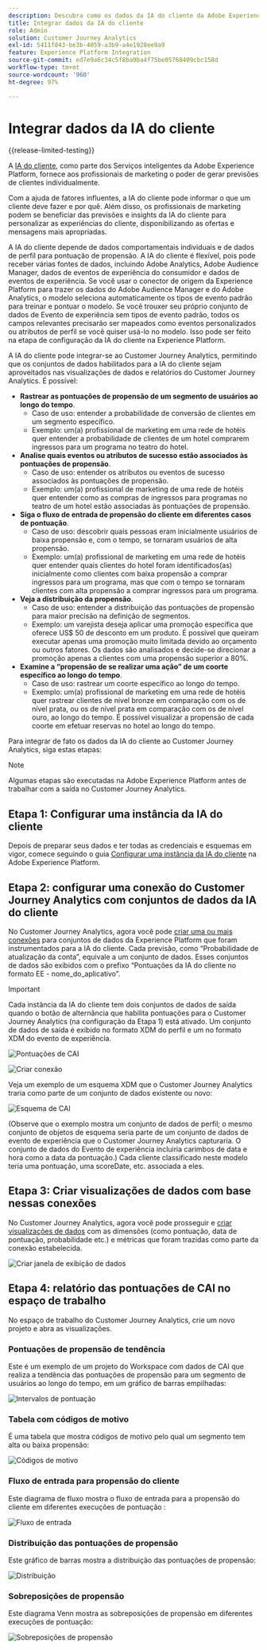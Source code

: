 ```yaml
---
description: Descubra como os dados da IA do cliente da Adobe Experience Platform se integram ao espaço de trabalho no Customer Journey Analytics.
title: Integrar dados da IA do cliente
role: Admin
solution: Customer Journey Analytics
exl-id: 5411f843-be3b-4059-a3b9-a4e1928ee8a9
feature: Experience Platform Integration
source-git-commit: ed7e9a6c34c5f8ba9ba4f75be05768409cbc158d
workflow-type: tm+mt
source-wordcount: '960'
ht-degree: 97%

---
```


# Integrar dados da IA do cliente

{{release-limited-testing}}

A [IA do cliente](https://experienceleague.adobe.com/docs/experience-platform/intelligent-services/customer-ai/overview.html?lang=pt-BR), como parte dos Serviços inteligentes da Adobe Experience Platform, fornece aos profissionais de marketing o poder de gerar previsões de clientes individualmente.

Com a ajuda de fatores influentes, a IA do cliente pode informar o que um cliente deve fazer e por quê. Além disso, os profissionais de marketing podem se beneficiar das previsões e insights da IA do cliente para personalizar as experiências do cliente, disponibilizando as ofertas e mensagens mais apropriadas.

A IA do cliente depende de dados comportamentais individuais e de dados de perfil para pontuação de propensão. A IA do cliente é flexível, pois pode receber várias fontes de dados, incluindo Adobe Analytics, Adobe Audience Manager, dados de eventos de experiência do consumidor e dados de eventos de experiência. Se você usar o conector de origem da Experience Platform para trazer os dados do Adobe Audience Manager e do Adobe Analytics, o modelo seleciona automaticamente os tipos de evento padrão para treinar e pontuar o modelo. Se você trouxer seu próprio conjunto de dados de Evento de experiência sem tipos de evento padrão, todos os campos relevantes precisarão ser mapeados como eventos personalizados ou atributos de perfil se você quiser usá-lo no modelo. Isso pode ser feito na etapa de configuração da IA do cliente na Experience Platform. 

A IA do cliente pode integrar-se ao Customer Journey Analytics, permitindo que os conjuntos de dados habilitados para a IA do cliente sejam aproveitados nas visualizações de dados e relatórios do Customer Journey Analytics. É possível:

* **Rastrear as pontuações de propensão de um segmento de usuários ao longo do tempo**. 
   * Caso de uso: entender a probabilidade de conversão de clientes em um segmento específico.
   * Exemplo: um(a) profissional de marketing em uma rede de hotéis quer entender a probabilidade de clientes de um hotel comprarem ingressos para um programa no teatro do hotel.
* **Analise quais eventos ou atributos de sucesso estão associados às pontuações de propensão**. 
   * Caso de uso: entender os atributos ou eventos de sucesso associados às pontuações de propensão.
   * Exemplo: um(a) profissional de marketing de uma rede de hotéis quer entender como as compras de ingressos para programas no teatro de um hotel estão associadas às pontuações de propensão.
* **Siga o fluxo de entrada de propensão do cliente em diferentes casos de pontuação**. 
   * Caso de uso: descobrir quais pessoas eram inicialmente usuários de baixa propensão e, com o tempo, se tornaram usuários de alta propensão.
   * Exemplo: um(a) profissional de marketing em uma rede de hotéis quer entender quais clientes do hotel foram identificados(as) inicialmente como clientes com baixa propensão a comprar ingressos para um programa, mas que com o tempo se tornaram clientes com alta propensão a comprar ingressos para um programa.
* **Veja a distribuição da propensão**. 
   * Caso de uso: entender a distribuição das pontuações de propensão para maior precisão na definição de segmentos.
   * Exemplo: um varejista deseja aplicar uma promoção específica que oferece US$ 50 de desconto em um produto. É possível que queiram executar apenas uma promoção muito limitada devido ao orçamento ou outros fatores. Os dados são analisados e decide-se direcionar a promoção apenas a clientes com uma propensão superior a 80%.
* **Examine a “propensão de se realizar uma ação” de um coorte específico ao longo do tempo**. 
   * Caso de uso: rastrear um coorte específico ao longo do tempo. 
   * Exemplo: um(a) profissional de marketing em uma rede de hotéis quer rastrear clientes de nível bronze em comparação com os de nível prata, ou os de nível prata em comparação com os de nível ouro, ao longo do tempo. É possível visualizar a propensão de cada coorte em efetuar reservas no hotel ao longo do tempo. 

Para integrar de fato os dados da IA do cliente ao Customer Journey Analytics, siga estas etapas:

>[!NOTE]
>
>Algumas etapas são executadas na Adobe Experience Platform antes de trabalhar com a saída no Customer Journey Analytics.


## Etapa 1: Configurar uma instância da IA do cliente

Depois de preparar seus dados e ter todas as credenciais e esquemas em vigor, comece seguindo o guia [Configurar uma instância da IA do cliente](https://experienceleague.adobe.com/docs/experience-platform/intelligent-services/customer-ai/user-guide/configure.html?lang=pt-BR) na Adobe Experience Platform.

## Etapa 2: configurar uma conexão do Customer Journey Analytics com conjuntos de dados da IA do cliente

No Customer Journey Analytics, agora você pode [criar uma ou mais conexões](/help/connections/create-connection.md) para conjuntos de dados da Experience Platform que foram instrumentados para a IA do cliente. Cada previsão, como “Probabilidade de atualização da conta”, equivale a um conjunto de dados. Esses conjuntos de dados são exibidos com o prefixo “Pontuações da IA do cliente no formato EE - nome_do_aplicativo”.

>[!IMPORTANT]
>
>Cada instância da IA do cliente tem dois conjuntos de dados de saída quando o botão de alternância que habilita pontuações para o Customer Journey Analytics (na configuração da Etapa 1) está ativado. Um conjunto de dados de saída é exibido no formato XDM do perfil e um no formato XDM do evento de experiência.

![Pontuações de CAI](assets/cai-scores.png)

![Criar conexão](assets/create-conn.png)

Veja um exemplo de um esquema XDM que o Customer Journey Analytics traria como parte de um conjunto de dados existente ou novo:

![Esquema de CAI](assets/cai-schema.png)

(Observe que o exemplo mostra um conjunto de dados de perfil; o mesmo conjunto de objetos de esquema seria parte de um conjunto de dados de evento de experiência que o Customer Journey Analytics capturaria. O conjunto de dados do Evento de experiência incluiria carimbos de data e hora como a data da pontuação.) Cada cliente classificado neste modelo teria uma pontuação, uma scoreDate, etc. associada a eles.

## Etapa 3: Criar visualizações de dados com base nessas conexões

No Customer Journey Analytics, agora você pode prosseguir e [criar visualizações de dados](/help/data-views/create-dataview.md) com as dimensões (como pontuação, data de pontuação, probabilidade etc.) e métricas que foram trazidas como parte da conexão estabelecida.

![Criar janela de exibição de dados](assets/create-dataview.png)

## Etapa 4: relatório das pontuações de CAI no espaço de trabalho

No espaço de trabalho do Customer Journey Analytics, crie um novo projeto e abra as visualizações.

### Pontuações de propensão de tendência

Este é um exemplo de um projeto do Workspace com dados de CAI que realiza a tendência das pontuações de propensão para um segmento de usuários ao longo do tempo, em &#x200B;um gráfico de barras empilhadas:

![Intervalos de pontuação](assets/workspace-scores.png)

### Tabela com códigos de motivo

É uma tabela que mostra códigos de motivo pelo qual um segmento tem alta ou baixa propensão:

![Códigos de motivo](assets/reason-codes.png)

### Fluxo de entrada para propensão do cliente

Este diagrama de fluxo mostra o fluxo de entrada para a propensão do cliente em diferentes execuções de pontuação &#x200B;:

![Fluxo de entrada](assets/flow.png)

### Distribuição das pontuações de propensão

Este gráfico de barras mostra a distribuição das pontuações de propensão:

![Distribuição](assets/distribution.png)

### Sobreposições de propensão

Este diagrama Venn mostra as sobreposições de propensão em diferentes execuções de pontuação:

![Sobreposições de propensão](assets/venn.png)
